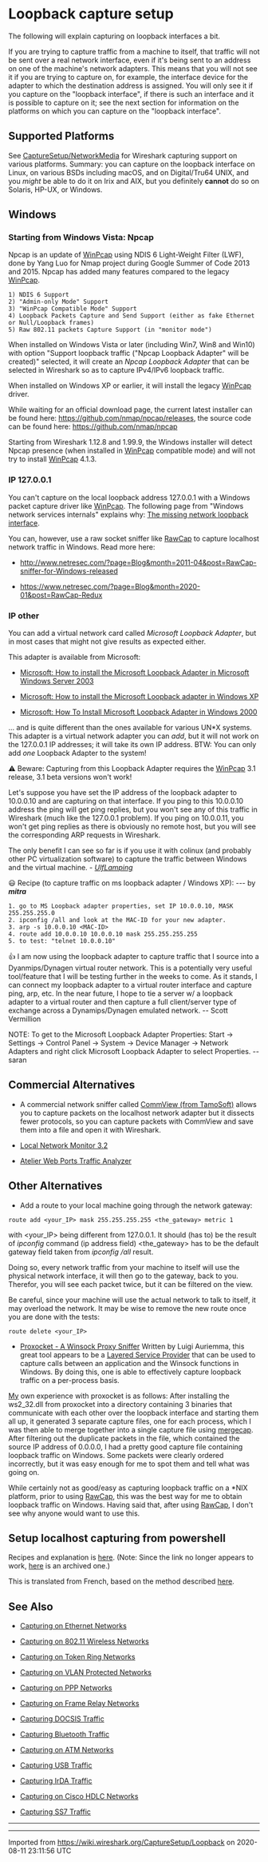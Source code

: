 # Loopback capture setup

The following will explain capturing on loopback interfaces a bit.

If you are trying to capture traffic from a machine to itself, that traffic will not be sent over a real network interface, even if it's being sent to an address on one of the machine's network adapters. This means that you will not see it if you are trying to capture on, for example, the interface device for the adapter to which the destination address is assigned. You will only see it if you capture on the "loopback interface", if there is such an interface and it is possible to capture on it; see the next section for information on the platforms on which you can capture on the "loopback interface".

## Supported Platforms

See [CaptureSetup/NetworkMedia](/CaptureSetup/NetworkMedia) for Wireshark capturing support on various platforms. Summary: you can capture on the loopback interface on Linux, on various BSDs including macOS, and on Digital/Tru64 UNIX, and you *might* be able to do it on Irix and AIX, but you definitely **cannot** do so on Solaris, HP-UX, or Windows.

## Windows

### Starting from Windows Vista: Npcap

Npcap is an update of [WinPcap](/WinPcap) using NDIS 6 Light-Weight Filter (LWF), done by Yang Luo for Nmap project during Google Summer of Code 2013 and 2015. Npcap has added many features compared to the legacy [WinPcap](/WinPcap).

    1) NDIS 6 Support
    2) "Admin-only Mode" Support
    3) "WinPcap Compatible Mode" Support
    4) Loopback Packets Capture and Send Support (either as fake Ethernet or Null/Loopback frames)
    5) Raw 802.11 packets Capture Support (in "monitor mode")

When installed on Windows Vista or later (including Win7, Win8 and Win10) with option "Support loopback traffic ("Npcap Loopback Adapter" will be created)" selected, it will create an *Npcap Loopback Adapter* that can be selected in Wireshark so as to capture IPv4/IPv6 loopback traffic.

When installed on Windows XP or earlier, it will install the legacy [WinPcap](/WinPcap) driver.

While waiting for an official download page, the current latest installer can be found here: <https://github.com/nmap/npcap/releases>, the source code can be found here: <https://github.com/nmap/npcap>

Starting from Wireshark 1.12.8 and 1.99.9, the Windows installer will detect Npcap presence (when installed in [WinPcap](/WinPcap) compatible mode) and will not try to install [WinPcap](/WinPcap) 4.1.3.

### IP 127.0.0.1

You can't capture on the local loopback address 127.0.0.1 with a Windows packet capture driver like [WinPcap](/WinPcap). The following page from "Windows network services internals" explains why: [The missing network loopback interface](https://web.archive.org/web/20171012161338/http://www.hsc.fr/ressources/articles/win_net_srv/missing_loopback.html).

You can, however, use a raw socket sniffer like [RawCap](http://www.netresec.com/?page=RawCap) to capture localhost network traffic in Windows. Read more here:

  - <http://www.netresec.com/?page=Blog&month=2011-04&post=RawCap-sniffer-for-Windows-released>

  - <https://www.netresec.com/?page=Blog&month=2020-01&post=RawCap-Redux>

### IP other

You can add a virtual network card called *Microsoft Loopback Adapter*, but in most cases that might not give results as expected either.

This adapter is available from Microsoft:

  - [Microsoft: How to install the Microsoft Loopback Adapter in Microsoft Windows Server 2003](http://support.microsoft.com/kb/842561)

  - [Microsoft: How to install the Microsoft Loopback adapter in Windows XP](http://support.microsoft.com/kb/839013)

  - [Microsoft: How To Install Microsoft Loopback Adapter in Windows 2000](http://support.microsoft.com/kb/236869)

... and is quite different than the ones available for various UN\*X systems. This adapter is a virtual network adapter you can *add*, but it will not work on the 127.0.0.1 IP addresses; it will take its own IP address. BTW: You can only add *one* Loopback Adapter to the system\!

:warning: Beware: Capturing from this Loopback Adapter requires the [WinPcap](/WinPcap) 3.1 release, 3.1 beta versions won't work\!

Let's suppose you have set the IP address of the loopback adapter to 10.0.0.10 and are capturing on that interface. If you ping to this 10.0.0.10 address the ping will get ping replies, but you won't see any of this traffic in Wireshark (much like the 127.0.0.1 problem). If you ping on 10.0.0.11, you won't get ping replies as there is obviously no remote host, but you will see the corresponding ARP requests in Wireshark.

The only benefit I can see so far is if you use it with colinux (and probably other PC virtualization software) to capture the traffic between Windows and the virtual machine. - *[UlfLamping](/UlfLamping)*

:smiley: Recipe (to capture traffic on ms loopback adapter / Windows XP): --- by ***mitra***

    1. go to MS Loopback adapter properties, set IP 10.0.0.10, MASK 255.255.255.0
    2. ipconfig /all and look at the MAC-ID for your new adapter.
    3. arp -s 10.0.0.10 <MAC-ID>
    4. route add 10.0.0.10 10.0.0.10 mask 255.255.255.255
    5. to test: "telnet 10.0.0.10"

:thumbsup: I am now using the loopback adapter to capture traffic that I source into a Dyanmips/Dynagen virtual router network. This is a potentially very useful tool/feature that I will be testing further in the weeks to come. As it stands, I can connect my loopback adapter to a virtual router interface and capture ping, arp, etc. In the near future, I hope to tie a server w/ a loopback adapter to a virtual router and then capture a full client/server type of exchange across a Dynamips/Dynagen emulated network. -- Scott Vermillion

NOTE: To get to the Microsoft Loopback Adapter Properties: Start -\> Settings -\> Control Panel -\> System -\> Device Manager -\> Network Adapters and right click Microsoft Loopback Adapter to select Properties. -- saran

## Commercial Alternatives

  - A commercial network sniffer called [CommView (from TamoSoft)](http://www.tamos.com/products/commview/) allows you to capture packets on the localhost network adapter but it dissects fewer protocols, so you can capture packets with CommView and save them into a file and open it with Wireshark.

  - [Local Network Monitor 3.2](http://www.ntkernel.com/w&p.php?id=24)

  - [Atelier Web Ports Traffic Analyzer](http://www.atelierweb.com/pta/index.htm)

## Other Alternatives

  - Add a route to your local machine going through the network gateway:

<!-- end list -->

    route add <your_IP> mask 255.255.255.255 <the_gateway> metric 1

with \<your\_IP\> being different from 127.0.0.1. It should (has to) be the result of *ipconfig* command (ip address field) \<the\_gateway\> has to be the default gateway field taken from *ipconfig /all* result.

Doing so, every network traffic from your machine to itself will use the physical network interface, it will then go to the gateway, back to you. Therefor, you will see each packet twice, but it can be filtered on the view.

Be careful, since your machine will use the actual network to talk to itself, it may overload the network. It may be wise to remove the new route once you are done with the tests:

    route delete <your_IP>

  - [Proxocket - A Winsock Proxy Sniffer](http://aluigi.altervista.org/mytoolz.htm#proxocket) Written by Luigi Auriemma, this great tool appears to be a [Layered Service Provider](http://en.wikipedia.org/wiki/Layered_Service_Provider) that can be used to capture calls between an application and the Winsock functions in Windows. By doing this, one is able to effectively capture loopback traffic on a per-process basis.

[My](/ChristopherMaynard) own experience with proxocket is as follows: After installing the ws2\_32.dll from proxocket into a directory containing 3 binaries that communicate with each other over the loopback interface and starting them all up, it generated 3 separate capture files, one for each process, which I was then able to merge together into a single capture file using [mergecap](http://www.wireshark.org/docs/man-pages/mergecap.html). After filtering out the duplicate packets in the file, which contained the source IP address of 0.0.0.0, I had a pretty good capture file containing loopback traffic on Windows. Some packets were clearly ordered incorrectly, but it was easy enough for me to spot them and tell what was going on.

While certainly not as good/easy as capturing loopback traffic on a \*NIX platform, prior to using [RawCap](http://www.netresec.com/?page=RawCap), this was the best way for me to obtain loopback traffic on Windows. Having said that, after using [RawCap](http://www.netresec.com/?page=RawCap), I don't see why anyone would want to use this.

## Setup localhost capturing from powershell

Recipes and explanation is [here](http://ig2600.blogspot.com/2011/03/powershell-script-to-enable-windows-to.html). (Note: Since the link no longer appears to work, [here](https://web.archive.org/web/20150726062624/http://ig2600.blogspot.com/2011/03/powershell-script-to-enable-windows-to.html) is an archived one.)

This is translated from French, based on the method described [here](http://ici.lemmy.free.fr/blog/index.php?2005/05/19/16-capturer-localhost-sous-windows-avec-ethereal).

## See Also

  - [Capturing on Ethernet Networks](/CaptureSetup/Ethernet)

  - [Capturing on 802.11 Wireless Networks](/CaptureSetup/WLAN)

  - [Capturing on Token Ring Networks](/CaptureSetup/TokenRing)

  - [Capturing on VLAN Protected Networks](/CaptureSetup/VLAN)

  - [Capturing on PPP Networks](/CaptureSetup/PPP)

  - [Capturing on Frame Relay Networks](/CaptureSetup/FrameRelay)

  - [Capturing DOCSIS Traffic](/CaptureSetup/DOCSIS)

  - [Capturing Bluetooth Traffic](/CaptureSetup/Bluetooth)

  - [Capturing on ATM Networks](/CaptureSetup/ATM)

  - [Capturing USB Traffic](/CaptureSetup/USB)

  - [Capturing IrDA Traffic](/CaptureSetup/IrDA)

  - [Capturing on Cisco HDLC Networks](/CaptureSetup/CiscoHDLC)

  - [Capturing SS7 Traffic](/CaptureSetup/SS7)

-----

---

Imported from https://wiki.wireshark.org/CaptureSetup/Loopback on 2020-08-11 23:11:56 UTC
